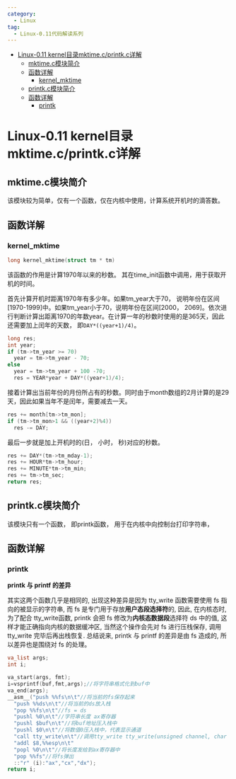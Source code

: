 ```yaml
---
category:
  - Linux
tag:
  - Linux-0.11代码解读系列
---
```


- [Linux-0.11 kernel目录mktime.c/printk.c详解](#linux-011-kernel目录mktimecprintkc详解)
  - [mktime.c模块简介](#mktimec模块简介)
  - [函数详解](#函数详解)
    - [kernel\_mktime](#kernel_mktime)
  - [printk.c模块简介](#printkc模块简介)
  - [函数详解](#函数详解-1)
    - [printk](#printk)


# Linux-0.11 kernel目录mktime.c/printk.c详解

## mktime.c模块简介

该模块较为简单，仅有一个函数，仅在内核中使用，计算系统开机时的滴答数。

## 函数详解

### kernel_mktime
```c
long kernel_mktime(struct tm * tm)
```

该函数的作用是计算1970年以来的秒数。 其在time_init函数中调用，用于获取开机的时间。

首先计算开机时距离1970年有多少年。如果tm_year大于70， 说明年份在区间[1970-1999]中。如果tm_year小于70，说明年份在区间[2000， 2069]。依次进行判断计算出距离1970的年数year。在计算一年的秒数时使用的是365天，因此还需要加上闰年的天数， 即```DAY*((year+1)/4)```。

```c
long res;
int year;
if (tm->tm_year >= 70) 
  year = tm->tm_year - 70;
else
  year = tm->tm_year + 100 -70; 
  res = YEAR*year + DAY*((year+1)/4);
```

接着计算出当前年份的月份所占有的秒数。同时由于month数组的2月计算的是29天，因此如果当年不是闰年，需要减去一天。

```c
res += month[tm->tm_mon];
if (tm->tm_mon>1 && ((year+2)%4))
  res -= DAY;
```

最后一步就是加上开机时的(日， 小时， 秒)对应的秒数。

```c
res += DAY*(tm->tm_mday-1);
res += HOUR*tm->tm_hour;
res += MINUTE*tm->tm_min;
res += tm->tm_sec;
return res;
```

## printk.c模块简介

该模块只有一个函数， 即printk函数， 用于在内核中向控制台打印字符串，

## 函数详解

### printk

**printk 与 printf 的差异**

其实这两个函数几乎是相同的, 出现这种差异是因为 tty_write 函数需要使用 fs 指向的被显示的字符串, 而 fs 是专门用于存放**用户态段选择符**的, 因此, 在内核态时, 为了配合 tty_write函数, printk 会把 fs 修改为**内核态数据段**选择符 ds 中的值, 这样才能正确指向内核的数据缓冲区, 当然这个操作会先对 fs 进行压栈保存, 调用 tty_write 完毕后再出栈恢复. 总结说来, printk 与 printf 的差异是由 fs 造成的, 所以差异也是围绕对 fs 的处理。

```c
va_list args;
int i;

va_start(args, fmt);
i=vsprintf(buf,fmt,args);//将字符串格式化到buf中
va_end(args);
__asm__("push %%fs\n\t"//将当前的fs保存起来
  "push %%ds\n\t"//将当前的ds放入栈
  "pop %%fs\n\t"//fs = ds
  "pushl %0\n\t"//字符串长度 ax寄存器
  "pushl $buf\n\t"//将buf地址压入栈中
  "pushl $0\n\t"//将数值0压入栈中，代表显示通道
  "call tty_write\n\t"//调用tty_write tty_write(unsigned channel, char * buf, int nr)
  "addl $8,%%esp\n\t"
  "popl %0\n\t"//将长度发给到ax寄存器中
  "pop %%fs"//将fs弹出
  ::"r" (i):"ax","cx","dx");
return i;
```